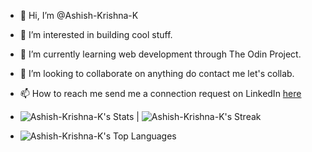 - 👋 Hi, I’m @Ashish-Krishna-K
- 👀 I’m interested in building cool stuff.
- 🌱 I’m currently learning web development through The Odin Project.
- 💞️ I’m looking to collaborate on anything do contact me let's collab.
- 📫 How to reach me send me a connection request on LinkedIn [here](www.linkedin.com/in/ashish-krishna-k-95022165)

- ![Ashish-Krishna-K's Stats](https://github-readme-stats.vercel.app/api?username=Ashish-Krishna-K&theme=vue-dark&show_icons=true&hide_border=false&count_private=true) |
![Ashish-Krishna-K's Streak](https://github-readme-streak-stats.herokuapp.com/?user=Ashish-Krishna-K&theme=vue-dark&hide_border=false)
- ![Ashish-Krishna-K's Top Languages](https://github-readme-stats.vercel.app/api/top-langs/?username=Ashish-Krishna-K&theme=vue-dark&show_icons=true&hide_border=false&layout=compact)

<!---
Ashish-Krishna-K/Ashish-Krishna-K is a ✨ special ✨ repository because its `README.md` (this file) appears on your GitHub profile.
You can click the Preview link to take a look at your changes.
--->

